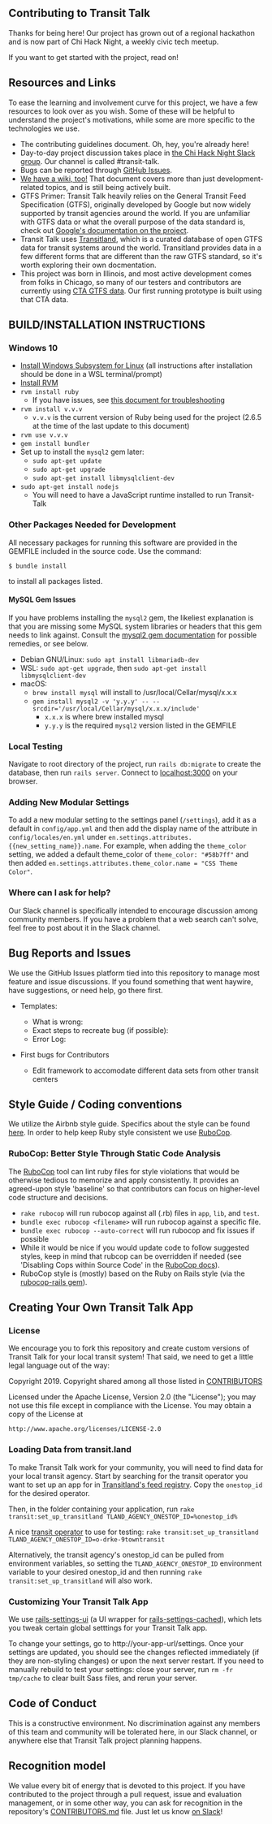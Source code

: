 ## Contributing to Transit Talk

Thanks for being here! Our project has grown out of a regional hackathon and is now part of Chi Hack Night, a weekly civic tech meetup.

If you want to get started with the project, read on!

## Resources and Links

To ease the learning and involvement curve for this project, we have a few resources to look over as you wish. Some of these will be helpful to understand the project's motivations, while some are more specific to the technologies we use.

* The contributing guidelines document. Oh, hey, you're already here!
* Day-to-day project discussion takes place in [the Chi Hack Night Slack group](https://slackme.chihacknight.org/). Our channel is called #transit-talk.
* Bugs can be reported through [GitHub Issues][issues].
* [We have a wiki, too!][wiki] That document covers more than just development-related topics, and is still being actively built.
* GTFS Primer: Transit Talk heavily relies on the General Transit Feed Specification (GTFS), originally developed by Google but now widely supported by transit agencies around the world. If you are unfamiliar with GTFS data or what the overall purpose of the data standard is, check out [Google's documentation on the project](https://developers.google.com/transit/gtfs/).
* Transit Talk uses [Transitland](https://transit.land/), which is a curated database of open GTFS data for transit systems around the world. Transitland provides data in a few different forms that are different than the raw GTFS standard, so it's worth exploring their own docmentation.
* This project was born in Illinois, and most active development comes from folks in Chicago, so many of our testers and contributors are currently using [CTA GTFS data](http://www.transitchicago.com/developers/gtfs.aspx). Our first running prototype is built using that CTA data.

## BUILD/INSTALLATION INSTRUCTIONS

### Windows 10

* [Install Windows Subsystem for Linux](https://docs.microsoft.com/en-us/windows/wsl/install-win10) (all instructions after installation should be done in a WSL terminal/prompt)
* [Install RVM](https://github.com/rvm/ubuntu_rvm)
* `rvm install ruby`
  * If you have issues, see [this document for troubleshooting](https://github.com/rvm/ubuntu_rvm)
* `rvm install v.v.v`
  * `v.v.v` is the current version of Ruby being used for the project (2.6.5 at the time of the last update to this document)
* `rvm use v.v.v`
* `gem install bundler`
* Set up to install the `mysql2` gem later:
  * `sudo apt-get update`
  * `sudo apt-get upgrade`
  * `sudo apt-get install libmysqlclient-dev`
* `sudo apt-get install nodejs`
  * You will need to have a JavaScript runtime installed to run Transit-Talk

### Other Packages Needed for Development

All necessary packages for running this software are provided in the GEMFILE included in the source code. Use the command:

```
$ bundle install
```

to install all packages listed.

#### MySQL Gem Issues

If you have problems installing the `mysql2` gem, the likeliest explanation is that you are missing some MySQL system libraries or headers that this gem needs to link against. Consult the [mysql2 gem documentation](https://github.com/brianmario/mysql2#general-instructions) for possible remedies, or see below.

* Debian GNU/Linux: `sudo apt install libmariadb-dev`
* WSL: `sudo apt-get upgrade`, then `sudo apt-get install libmysqlclient-dev`
* macOS:
  * `brew install mysql` will install to /usr/local/Cellar/mysql/x.x.x
  * `gem install mysql2 -v 'y.y.y' -- --srcdir='/usr/local/Cellar/mysql/x.x.x/include'`
    * `x.x.x` is where brew installed mysql
    * `y.y.y` is the required `mysql2` version listed in the GEMFILE

### Local Testing

Navigate to root directory of the project, run `rails db:migrate` to create the database, then run `rails server`. Connect to [localhost:3000](http://localhost:3000) on your browser.

### Adding New Modular Settings
To add a new modular setting to the settings panel (`/settings`), add it as a default in `config/app.yml` and then add the display name of the attribute in
`config/locales/en.yml` under `en.settings.attributes.{{new_setting_name}}.name`. For example, when adding the `theme_color` setting, we added a default theme_color of `theme_color: "#58b7ff"` and then added `en.settings.attributes.theme_color.name = "CSS Theme Color"`.

### Where can I ask for help?
Our Slack channel is specifically intended to encourage discussion among community members. If you have a problem that a web search can't solve, feel free to post about it in the Slack channel.

[issues]: https://github.com/CaravanTransit/Transit-Talk/issues
[wiki]: https://github.com/CaravanTransit/Transit-Talk/wiki
[contributors]: https://github.com/CaravanTransit/Transit-Talk/blob/master/CONTRIBUTORS.md

## Bug Reports and Issues

We use the GitHub Issues platform tied into this repository to manage most feature and issue discussions. If you found something that went haywire, have suggestions, or need help, go there first.

* Templates:
  * What is wrong:
  * Exact steps to recreate bug (if possible):
  * Error Log:

* First bugs for Contributors
  * Edit framework to accomodate different data sets from other transit centers

## Style Guide / Coding conventions
We utilize the Airbnb style guide. Specifics about the style can be found [here](http://airbnb.io/projects/styleguides/). In order to help keep Ruby style consistent we use [RuboCop](bocop.readthedocs.io/en/latest/).

### RuboCop: Better Style Through Static Code Analysis
The [RuboCop](https://github.com/bbatsov/rubocop) tool can lint ruby files for style violations that would be otherwise tedious to memorize
and apply consistently. It provides an agreed-upon style 'baseline' so that contributors can focus on higher-level code structure and decisions.

* `rake rubocop` will run rubocop against all (.rb) files in `app`, `lib`, and `test`.
* `bundle exec rubocop <filename>` will run rubocop against a specific file.
* `bundle exec rubocop --auto-correct` will run rubocop and fix issues if possible
* While it would be nice if you would update code to follow suggested styles, keep in mind that rubcop
  can be overridden if needed (see 'Disabling Cops within Source Code' in the [RuboCop docs](https://rubocop.readthedocs.io/en/latest/)).
* RuboCop style is (mostly) based on the Ruby on Rails style (via the [rubocop-rails gem](https://github.com/toshimaru/rubocop-rails)).

## Creating Your Own Transit Talk App

### License

We encourage you to fork this repository and create custom versions of Transit Talk for your local transit system! That said, we need to get a little legal language out of the way:

Copyright 2019. Copyright shared among all those listed in [CONTRIBUTORS][contributors]

Licensed under the Apache License, Version 2.0 (the "License");
you may not use this file except in compliance with the License.
You may obtain a copy of the License at

    http://www.apache.org/licenses/LICENSE-2.0

### Loading Data from transit.land

To make Transit Talk work for your community, you will need to find data for your local transit agency. Start by searching for the transit operator you want to set up an app for in [Transitland's feed registry](https://transit.land/feed-registry/). Copy the `onestop_id` for the desired operator.

Then, in the folder containing your application, run `rake transit:set_up_transitland TLAND_AGENCY_ONESTOP_ID=%onestop_id%`

A nice [transit operator](https://transit.land/feed-registry/operators/o-drke-9towntransit) to use for testing: `rake transit:set_up_transitland TLAND_AGENCY_ONESTOP_ID=o-drke-9towntransit`


Alternatively, the transit agency's onestop_id can be pulled from environment variables, so setting the `TLAND_AGENCY_ONESTOP_ID` environment variable to your desired onestop_id and then running `rake transit:set_up_transitland` will also work.

### Customizing Your Transit Talk App
We use [rails-settings-ui](https://github.com/accessd/rails-settings-ui) (a UI wrapper for [rails-settings-cached](https://github.com/huacnlee/rails-settings-cached)), which lets you tweak certain global setttings for your Transit Talk app.

To change your settings, go to http://your-app-url/settings. Once your settings are updated, you should see the changes reflected immediately (if they are non-styling changes) or upon the next server restart. If you need to manually rebuild to test your settings: close your server, run `rm -fr tmp/cache` to clear built Sass files, and rerun your server.

## Code of Conduct
This is a constructive environment. No discrimination against any members of this team and community will be tolerated here, in our Slack channel, or anywhere else that Transit Talk project planning happens.

## Recognition model
We value every bit of energy that is devoted to this project. If you have contributed to the project through a pull request, issue and evaluation management, or in some other way, you can ask for recognition in the repository's [CONTRIBUTORS.md][contributors] file. Just let us know [on Slack](https://github.com/TransitTalk/Transit-Talk/wiki/Join-Our-Slack)!
